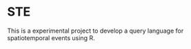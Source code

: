 # STE

This is a experimental project to develop a query language for spatiotemporal events using R.
